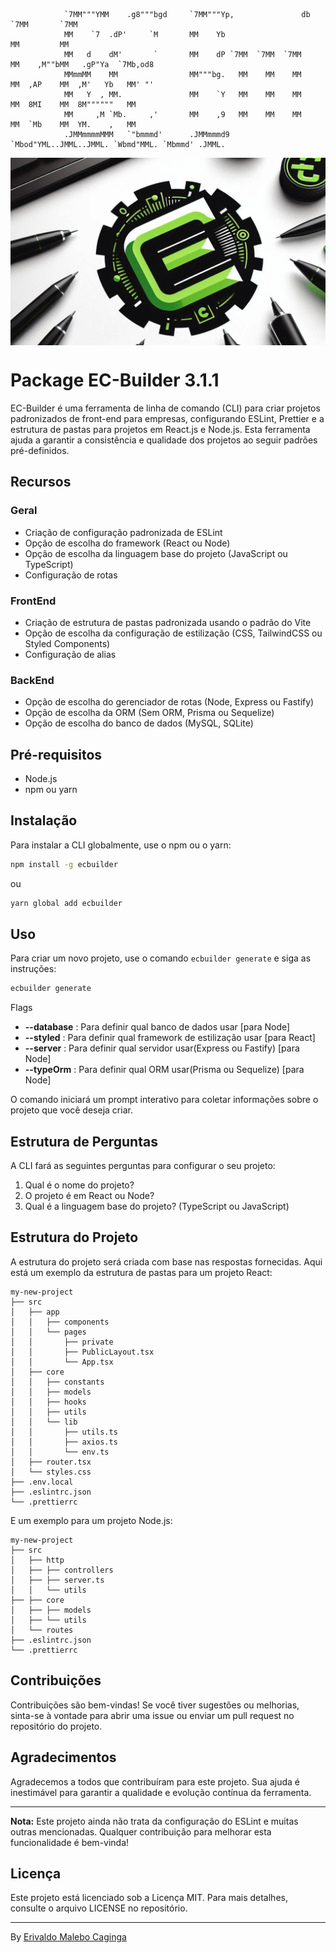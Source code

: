 ```                                                      ,,    ,,         ,,                    
            `7MM"""YMM    .g8"""bgd     `7MM"""Yp,               db  `7MM       `7MM                    
            MM    `7  .dP'     `M       MM    Yb                     MM         MM                    
            MM   d    dM'       `       MM    dP `7MM  `7MM  `7MM    MM    ,M""bMM   .gP"Ya  `7Mb,od8 
            MMmmMM    MM                MM"""bg.   MM    MM    MM    MM  ,AP    MM  ,M'   Yb   MM' "' 
            MM   Y  , MM.               MM    `Y   MM    MM    MM    MM  8MI    MM  8M""""""   MM     
            MM     ,M `Mb.     ,'       MM    ,9   MM    MM    MM    MM  `Mb    MM  YM.    ,   MM     
            .JMMmmmmMMM   `"bmmmd'      .JMMmmmd9    `Mbod"YML..JMML..JMML. `Wbmd"MML. `Mbmmd' .JMML. 
```

<div style="width: 100%; height: 300px; overflow: hidden; margin-bottom: 20px;">
  <img src="./src/core/assets/logo-ec-builder.jpeg" alt="EC Builder Logo" style="width: 100%; height: 100%; object-fit: cover;">
</div>



# Package EC-Builder 3.1.1

EC-Builder é uma ferramenta de linha de comando (CLI) para criar projetos padronizados de front-end para empresas, configurando ESLint, Prettier e a estrutura de pastas para projetos em React.js e Node.js. Esta ferramenta ajuda a garantir a consistência e qualidade dos projetos ao seguir padrões pré-definidos.

## Recursos

### Geral
- Criação de configuração padronizada de ESLint
- Opção de escolha do framework (React ou Node)
- Opção de escolha da linguagem base do projeto (JavaScript ou TypeScript)
- Configuração de rotas

### FrontEnd
- Criação de estrutura de pastas padronizada usando o padrão do Vite
- Opção de escolha da configuração de estilização (CSS, TailwindCSS ou Styled Components)
- Configuração de alias

### BackEnd
- Opção de escolha do gerenciador de rotas (Node, Express ou Fastify)
- Opção de escolha da ORM (Sem ORM, Prisma ou Sequelize)
- Opção de escolha do banco de dados (MySQL, SQLite)

## Pré-requisitos

- Node.js
- npm ou yarn

## Instalação

Para instalar a CLI globalmente, use o npm ou o yarn:

```bash
npm install -g ecbuilder
```

ou

```bash
yarn global add ecbuilder
```

## Uso

Para criar um novo projeto, use o comando `ecbuilder generate` e siga as instruções:

```bash
ecbuilder generate
```

Flags
- **--database** : Para definir qual banco de dados usar [para Node]
- **--styled** : Para definir qual framework de estilização usar [para React]
- **--server** : Para definir qual servidor usar(Express ou Fastify) [para Node]
- **--typeOrm** : Para definir qual ORM  usar(Prisma ou Sequelize) [para Node]

O comando iniciará um prompt interativo para coletar informações sobre o projeto que você deseja criar.

## Estrutura de Perguntas

A CLI fará as seguintes perguntas para configurar o seu projeto:

1. Qual é o nome do projeto?
2. O projeto é em React ou Node?
3. Qual é a linguagem base do projeto? (TypeScript ou JavaScript)

## Estrutura do Projeto

A estrutura do projeto será criada com base nas respostas fornecidas. Aqui está um exemplo da estrutura de pastas para um projeto React:

```
my-new-project
├── src
│   ├── app
│   │   ├── components
│   │   └── pages
│   │       ├── private
│   │       ├── PublicLayout.tsx
│   │       └── App.tsx
│   ├── core
│   │   ├── constants
│   │   ├── models
│   │   ├── hooks
│   │   ├── utils
│   │   └── lib
│   │       ├── utils.ts
│   │       ├── axios.ts
│   │       └── env.ts
│   ├── router.tsx
│   └── styles.css
├── .env.local
├── .eslintrc.json
└── .prettierrc
```

E um exemplo para um projeto Node.js:

```
my-new-project
├── src
│   ├── http
│   ├── ├── controllers
│   ├── ├── server.ts
│   │   └── utils
├── ├── core
│   ├── ├── models
│   ├── └── utils
│   └── routes
├── .eslintrc.json
└── .prettierrc
```

## Contribuições

Contribuições são bem-vindas! Se você tiver sugestões ou melhorias, sinta-se à vontade para abrir uma issue ou enviar um pull request no repositório do projeto.


## Agradecimentos

Agradecemos a todos que contribuíram para este projeto. Sua ajuda é inestimável para garantir a qualidade e evolução contínua da ferramenta.

---

**Nota:** Este projeto ainda não trata da configuração do ESLint e muitas outras mencionadas. Qualquer contribuição para melhorar esta funcionalidade é bem-vinda!

## Licença

Este projeto está licenciado sob a Licença MIT. Para mais detalhes, consulte o arquivo LICENSE no repositório.

---

By [Erivaldo Malebo Caginga](https://github.com/erivaldocazinga22)